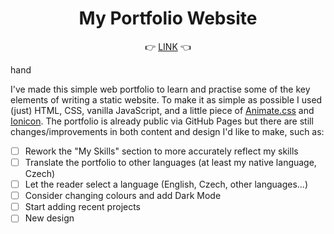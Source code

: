# <h1 align="center">My Portfolio Website</h1>

<p align="center">👉 <a href="https://milojezek.github.io/" target="_blank">LINK</a> 👈</p>
hand
</br>

I've made this simple web portfolio to learn and practise some of the key elements of writing a static website. To make it as simple as possible I used (just) HTML, CSS, vanilla JavaScript, and a little piece of [Animate.css](https://animate.style/) and [Ionicon](https://ionicframework.com/). The portfolio is already public via GitHub Pages but there are still changes/improvements in both content and design I'd like to make, such as:

- [ ] Rework the "My Skills" section to more accurately reflect my skills
- [ ] Translate the portfolio to other languages (at least my native language, Czech)
- [ ] Let the reader select a language (English, Czech, other languages...)
- [ ] Consider changing colours and add Dark Mode
- [ ] Start adding recent projects
- [ ] New design
